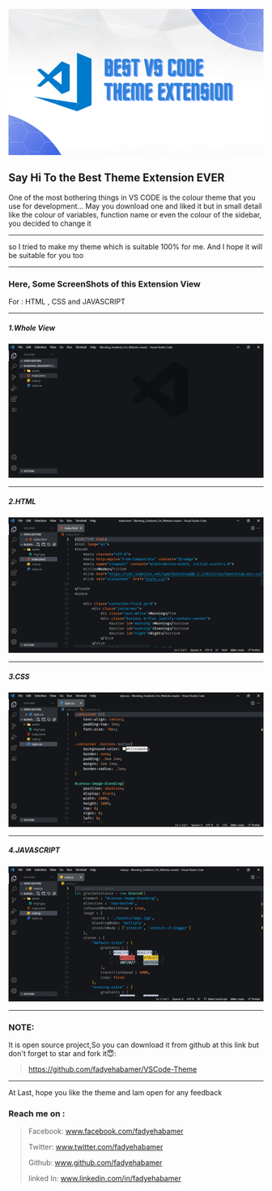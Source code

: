 <p align='center'>
  <img src='BEST VS CODE THEME.png'>
</p>

## Say Hi To the Best Theme Extension EVER

One of the most bothering things in VS CODE is the colour theme that you use for development...
May you download one and liked it but in small detail like the colour of variables, function name or even the colour of the sidebar, you decided to change it

<hr>

so I tried to make my theme which is suitable 100% for me.
And I hope it will be suitable for you too

<hr>

### Here, Some ScreenShots of this Extension View 
For : HTML , CSS and JAVASCRIPT
<hr>

##### 1.Whole View
<img src='ss/Screenshot_1.png'>
<hr>

##### 2.HTML
<img src='ss/Screenshot_2.png'>
<hr>

##### 3.CSS
<img src='ss/Screenshot_4.png'>
<hr>

##### 4.JAVASCRIPT
<img src='ss/Screenshot_3.png'>

<hr>

### NOTE:
It is open source project,So you can download it from github at this link but don't forget to star and fork it😇:
>https://github.com/fadyehabamer/VSCode-Theme

<hr>

At Last, hope you like the theme and Iam open for any feedback 

### Reach me on : 
> Facebook:
> www.facebook.com/fadyehabamer
>
> Twitter:
> www.twitter.com/fadyehabamer
>
> Github:
> www.github.com/fadyehabamer
>
> linked In:
> www.linkedin.com/in/fadyehabamer
